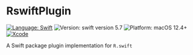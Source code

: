 # RswiftPlugin

[![Language: Swift](https://img.shields.io/badge/language-swift-f48041.svg?style=flat)](https://developer.apple.com/swift)
![Version: swift version 5.7](https://img.shields.io/badge/swift-5.7-F16D39.svg?style=flat)
![Platform: macOS 12.4+](https://img.shields.io/badge/target-%20macOS%2012.4%2B-blue.svg?style=flat)
[![Xcode](https://img.shields.io/badge/Xcode-14+-007ACC?style=&logo=Xcode&logoColor=white)](https://developer.apple.com/xcode/)

A Swift package plugin implementation for `R.swift`
